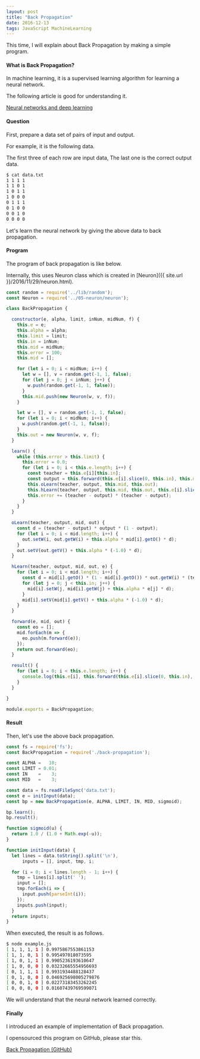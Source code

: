 ```yaml
---
layout: post
title: "Back Propagation"
date: 2016-12-13
tags: JavaScript MachineLearning
---
```


This time, I will explain about Back Propagation by making a simple program.

#### **What is Back Propagation?**
In machine learning, it is a supervised learning algorithm for learning a neural network.

The following article is good for understanding it.

[Neural networks and deep learning](http://neuralnetworksanddeeplearning.com/chap2.html)

#### **Question**
First, prepare a data set of pairs of input and output.

For example, it is the following data.

The first three of each row are input data, The last one is the correct output data.

```bash
$ cat data.txt
1 1 1 1
1 1 0 1
1 0 1 1
1 0 0 0
0 1 1 1
0 1 0 0
0 0 1 0
0 0 0 0
```

Let's learn the neural network by giving the above data to back propagation.

#### **Program**
The program of back propagation is like below.

Internally, this uses Neuron class which is created in [Neuron]({{ site.url }}/2016/11/29/neuron.html).

```js
const random = require('../lib/random');
const Neuron = require('../05-neuron/neuron');

class BackPropagation {

  constructor(e, alpha, limit, inNum, midNum, f) {
    this.e = e;
    this.alpha = alpha;
    this.limit = limit;
    this.in = inNum;
    this.mid = midNum;
    this.error = 100;
    this.mid = [];

    for (let i = 0; i < midNum; i++) {
      let w = [], v = random.get(-1, 1, false);
      for (let j = 0; j < inNum; j++) {
        w.push(random.get(-1, 1, false));
      }
      this.mid.push(new Neuron(w, v, f));
    }

    let w = [], v = random.get(-1, 1, false);
    for (let i = 0; i < midNum; i++) {
      w.push(random.get(-1, 1, false));
    }
    this.out = new Neuron(w, v, f);
  }

  learn() {
    while (this.error > this.limit) {
      this.error = 0.0;
      for (let i = 0; i < this.e.length; i++) {
        const teacher = this.e[i][this.in];
        const output = this.forward(this.e[i].slice(0, this.in), this.mid, this.out);
        this.oLearn(teacher, output, this.mid, this.out);
        this.hLearn(teacher, output, this.mid, this.out, this.e[i].slice(0, this.in));
        this.error += (teacher - output) * (teacher - output);
      }
    }
  }

  oLearn(teacher, output, mid, out) {
    const d = (teacher - output) * output * (1 - output);
    for (let i = 0; i < mid.length; i++) {
      out.setW(i, out.getW(i) + this.alpha * mid[i].getO() * d);
    }
    out.setV(out.getV() + this.alpha * (-1.0) * d);
  }

  hLearn(teacher, output, mid, out, e) {
    for (let i = 0; i < mid.length; i++) {
      const d = mid[i].getO() * (1 - mid[i].getO()) * out.getW(i) * (teacher - output) * output * (1 - output);
      for (let j = 0; j < this.in; j++) {
        mid[i].setW(j, mid[i].getW(j) + this.alpha * e[j] * d);
      }
      mid[i].setV(mid[i].getV() + this.alpha * (-1.0) * d);
    }
  }

  forward(e, mid, out) {
    const eo = [];
    mid.forEach(m => {
      eo.push(m.forward(e));
    });
    return out.forward(eo);
  }

  result() {
    for (let i = 0; i < this.e.length; i++) {
      console.log(this.e[i], this.forward(this.e[i].slice(0, this.in), this.mid, this.out));
    }
  }

}

module.exports = BackPropagation;
```

#### **Result**

Then, let's use the above back propagation.

```js
const fs = require('fs');
const BackPropagation = require('./back-propagation');

const ALPHA =   10;
const LIMIT = 0.01;
const IN    =    3;
const MID   =    3;

const data = fs.readFileSync('data.txt');
const e = initInput(data);
const bp = new BackPropagation(e, ALPHA, LIMIT, IN, MID, sigmoid);

bp.learn();
bp.result();

function sigmoid(u) {
  return 1.0 / (1.0 + Math.exp(-u));
}

function initInput(data) {
  let lines = data.toString().split('\n'),
      inputs = [], input, tmp, i;

  for (i = 0; i < lines.length - 1; i++) {
    tmp = lines[i].split(' ');
    input = [];
    tmp.forEach(i => {
      input.push(parseInt(i));
    });
    inputs.push(input);
  }
  return inputs;
}
```

When executed, the result is as follows.

```bash
$ node example.js
[ 1, 1, 1, 1 ] 0.9975867553861153
[ 1, 1, 0, 1 ] 0.995497018073595
[ 1, 0, 1, 1 ] 0.9905236193610647
[ 1, 0, 0, 0 ] 0.03232665554956693
[ 0, 1, 1, 1 ] 0.9931934488128437
[ 0, 1, 0, 0 ] 0.046925698005279876
[ 0, 0, 1, 0 ] 0.02273183453262245
[ 0, 0, 0, 0 ] 0.01607439769599071
```

We will understand that the neural network learned correctly.

#### **Finally**

I introduced an example of implementation of Back propagation.

I opensourced this program on GitHub, please star this.

[Back Propagation (GitHub)](https://github.com/saitoxu/ml-kitchen-sink/tree/master/07-back-propagation)
